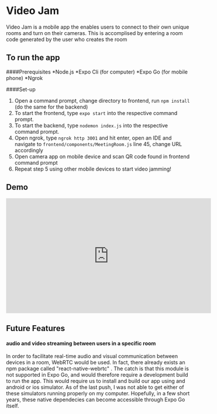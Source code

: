 # Video Jam
Video Jam is a mobile app the enables users to connect to their own unique rooms and turn on their cameras. This is accomplised by entering a room code generated by the user who creates the room

## To run the app

####Prerequisites
*Node.js
*Expo Cli (for computer)
*Expo Go (for mobile phone)
*Ngrok 

####Set-up
1. Open a command prompt, change directory to frontend, run `npm install` (do the same for the backend)
2. To start the frontend, type `expo start` into the respective command prompt.
3. To start the backend, type `nodemon index.js` into the respective command prompt.
4. Open ngrok, type `ngrok http 3001` and hit enter, open an IDE and navigate to `frontend/components/MeetingRoom.js` line 45, change URL accordingly
5. Open camera app on mobile device and scan QR code found in frontend command prompt
6. Repeat step 5 using other mobile devices to start video jamming!

## Demo
<iframe width="560" height="315" src="https://www.youtube.com/embed/9aDjXUh6AlY" title="YouTube video player" frameborder="0" allow="accelerometer; autoplay; clipboard-write; encrypted-media; gyroscope; picture-in-picture" allowfullscreen></iframe>

## Future Features
#### audio and video streaming between users in a specific room
In order to facilitate real-time audio and visual communication between devices in a room, WebRTC would be used. In fact, there already exists an npm package called "react-native-webrtc" . The catch is that this module is not supported in Expo Go, and would therefore require a development build to run the app. This would require us to install and build our app using and android or ios simulator. As of the last push, I was not able to get either of these simulators running properly on my computer.
Hopefully, in a few short years, these native dependecies can become accessible through Expo Go itself.


